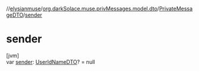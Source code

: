 //[elysianmuse](../../../index.md)/[org.darkSolace.muse.privMessages.model.dto](../index.md)/[PrivateMessageDTO](index.md)/[sender](sender.md)

# sender

[jvm]\
var [sender](sender.md): [UserIdNameDTO](../../org.darkSolace.muse.user.model.dto/-user-id-name-d-t-o/index.md)? = null
